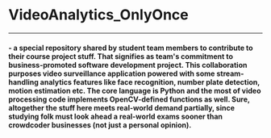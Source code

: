 # VideoAnalytics_OnlyOnce
  <hr><h4> - a special repository shared by student team members to contribute to their course project stuff. That signifies as team's commitment to business-promoted software development project. This collaboration purposes video surveillance application powered with some stream-handling analytics features like face recognition, number plate detection, motion estimation etc. The core language is Python and the most of video processing code implements OpenCV-defined functions as well. Sure, altogether the stuff here meets real-world demand partially, since studying folk must look ahead a real-world exams sooner than crowdcoder businesses (not just a personal opinion). </h4>          
